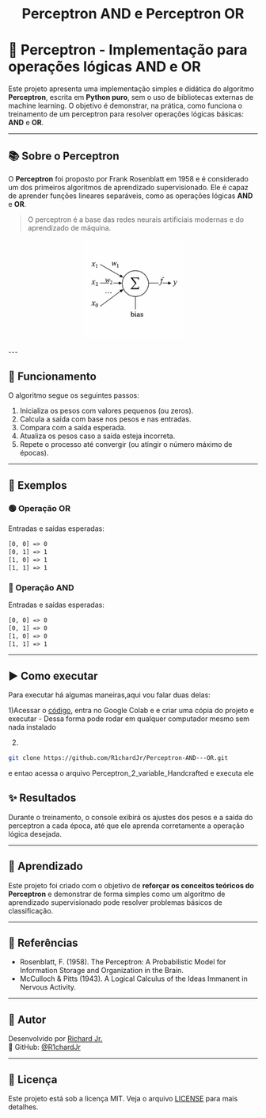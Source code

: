 <h1 align="center"> Perceptron AND e Perceptron OR </h1>

# 🧠 Perceptron - Implementação para operações lógicas AND e OR

Este projeto apresenta uma implementação simples e didática do algoritmo **Perceptron**, escrita em **Python puro**, sem o uso de bibliotecas externas de machine learning. O objetivo é demonstrar, na prática, como funciona o treinamento de um perceptron para resolver operações lógicas básicas: **AND** e **OR**.

---

## 📚 Sobre o Perceptron

O **Perceptron** foi proposto por Frank Rosenblatt em 1958 e é considerado um dos primeiros algoritmos de aprendizado supervisionado. Ele é capaz de aprender funções lineares separáveis, como as operações lógicas **AND** e **OR**.

> O perceptron é a base das redes neurais artificiais modernas e do aprendizado de máquina.

<p align="center">
  <img alt="projeto DevLinks" src=".github/perceptron.png" width="40%">
</p>
---

## 🔧 Funcionamento

O algoritmo segue os seguintes passos:

1. Inicializa os pesos com valores pequenos (ou zeros).
2. Calcula a saída com base nos pesos e nas entradas.
3. Compara com a saída esperada.
4. Atualiza os pesos caso a saída esteja incorreta.
5. Repete o processo até convergir (ou atingir o número máximo de épocas).

---

## 🧪 Exemplos

### 🟢 Operação OR

Entradas e saídas esperadas:
```
[0, 0] => 0  
[0, 1] => 1  
[1, 0] => 1  
[1, 1] => 1
```

### 🔴 Operação AND

Entradas e saídas esperadas:
```
[0, 0] => 0  
[0, 1] => 0  
[1, 0] => 0  
[1, 1] => 1
```

---

## ▶️ Como executar

Para executar há algumas maneiras,aqui vou falar duas delas:

1)Acessar o [código](https://github.com/R1chardJr/Perceptron-AND---OR/blob/main/Perceptron_2_variable_Handcrafted.ipynb), entra no Google Colab e
e criar uma cópia do projeto e executar - Dessa forma pode rodar em qualquer computador mesmo sem nada instalado

2)
```bash
git clone https://github.com/R1chardJr/Perceptron-AND---OR.git
```
e entao acessa o arquivo Perceptron_2_variable_Handcrafted e executa ele

## ✨ Resultados

Durante o treinamento, o console exibirá os ajustes dos pesos e a saída do perceptron a cada época, até que ele aprenda corretamente a operação lógica desejada.

---

## 🧠 Aprendizado

Este projeto foi criado com o objetivo de **reforçar os conceitos teóricos do Perceptron** e demonstrar de forma simples como um algoritmo de aprendizado supervisionado pode resolver problemas básicos de classificação.

---

## 📎 Referências

- Rosenblatt, F. (1958). The Perceptron: A Probabilistic Model for Information Storage and Organization in the Brain.
- McCulloch & Pitts (1943). A Logical Calculus of the Ideas Immanent in Nervous Activity.

---

## 🚀 Autor

Desenvolvido por [Richard Jr.](https://github.com/R1chardJr)  
🔗 GitHub: [@R1chardJr](https://github.com/R1chardJr)

---

## 📌 Licença

Este projeto está sob a licença MIT. Veja o arquivo [LICENSE](LICENSE) para mais detalhes.